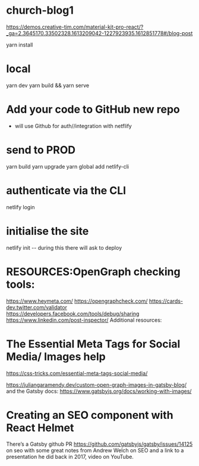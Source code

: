 # church-blog1

https://demos.creative-tim.com/material-kit-pro-react/?_ga=2.3645170.33502328.1613209042-1227923935.1612851778#/blog-post

yarn install

# local

yarn dev
yarn build && yarn serve

# Add your code to GitHub new repo

- will use Github for auth//integration with netflify

# send to PROD

yarn build
yarn upgrade
yarn global add netlify-cli

# authenticate via the CLI

netlify login

# initialise the site

netlify init
-- during this there will ask to deploy

# RESOURCES:OpenGraph checking tools:

https://www.heymeta.com/
https://opengraphcheck.com/
https://cards-dev.twitter.com/validator
https://developers.facebook.com/tools/debug/sharing
https://www.linkedin.com/post-inspector/
Additional resources:

# The Essential Meta Tags for Social Media/ Images help

https://css-tricks.com/essential-meta-tags-social-media/

https://juliangaramendy.dev/custom-open-graph-images-in-gatsby-blog/
and the Gatsby docs: https://www.gatsbyjs.org/docs/working-with-images/

# Creating an SEO component with React Helmet

There’s a Gatsby github PR https://github.com/gatsbyjs/gatsby/issues/14125 on seo with some great notes from Andrew Welch on SEO and a link to a presentation he did back in 2017, video on YouTube.

